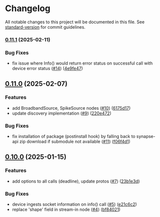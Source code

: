 # Changelog

All notable changes to this project will be documented in this file. See [standard-version](https://github.com/conventional-changelog/standard-version) for commit guidelines.

### [0.11.1](https://github.com/sciencecorp/synapse-typescript/compare/v0.11.0...v0.11.1) (2025-02-11)


### Bug Fixes

* fix issue where Info() would return error status on successful call with device error status ([#14](https://github.com/sciencecorp/synapse-typescript/issues/14)) ([4e9fe47](https://github.com/sciencecorp/synapse-typescript/commit/4e9fe471c19906652e9931dc34397f9c4df805b0))

## [0.11.0](https://github.com/sciencecorp/synapse-typescript/compare/v0.10.0...v0.11.0) (2025-02-07)


### Features

* add BroadbandSource, SpikeSource nodes ([#10](https://github.com/sciencecorp/synapse-typescript/issues/10)) ([6175d17](https://github.com/sciencecorp/synapse-typescript/commit/6175d1726784c194a154e1a9154bd6841b7073f7))
* update discovery implementation ([#9](https://github.com/sciencecorp/synapse-typescript/issues/9)) ([220e472](https://github.com/sciencecorp/synapse-typescript/commit/220e47268382f7ac34a70848d000f8f301d8f342))


### Bug Fixes

* fix installation of package (postinstall hook) by falling back to synapse-api zip download if submodule not available ([#11](https://github.com/sciencecorp/synapse-typescript/issues/11)) ([f06f4d1](https://github.com/sciencecorp/synapse-typescript/commit/f06f4d170800f36d85aa80c3e47bdfbbd7d69551))

## [0.10.0](https://github.com/sciencecorp/synapse-typescript/compare/v0.9.0...v0.10.0) (2025-01-15)


### Features

* add options to all calls (deadline), update protos ([#7](https://github.com/sciencecorp/synapse-typescript/issues/7)) ([23b1e3d](https://github.com/sciencecorp/synapse-typescript/commit/23b1e3da3b3e79f4cb9da7bc11e631a99e67c408))


### Bug Fixes

* device ingests socket information on info() call ([#5](https://github.com/sciencecorp/synapse-typescript/issues/5)) ([e21c6c2](https://github.com/sciencecorp/synapse-typescript/commit/e21c6c240858ae09a6d2e05b63e97bdd3be066a0))
* replace 'shape' field in stream-in node ([#4](https://github.com/sciencecorp/synapse-typescript/issues/4)) ([bf84021](https://github.com/sciencecorp/synapse-typescript/commit/bf8402159305e3fdbc5ee959dc93a91d27dfbef4))
